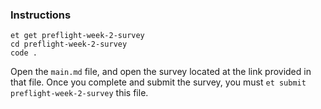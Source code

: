 
### Instructions

```no-highlight
et get preflight-week-2-survey
cd preflight-week-2-survey
code .
```

Open the `main.md` file, and open the survey located at the link provided in that file. Once you complete and submit the survey, you must `et submit preflight-week-2-survey` this file.



